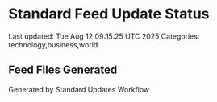 # Standard Feed Update Status
Last updated: Tue Aug 12 09:15:25 UTC 2025
Categories: technology,business,world

## Feed Files Generated

Generated by Standard Updates Workflow
